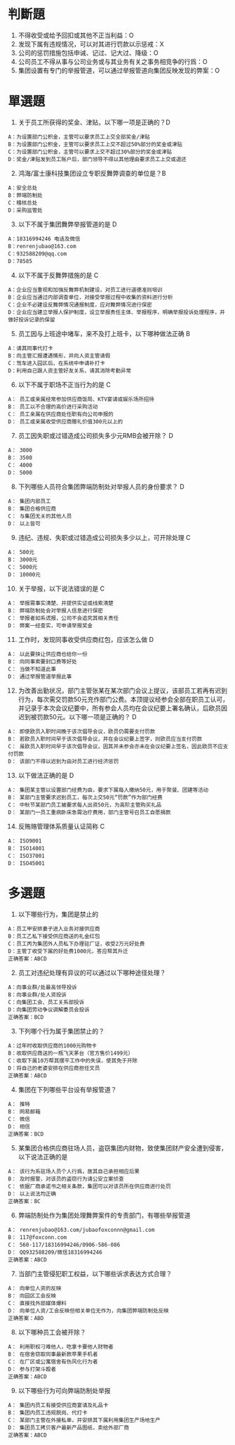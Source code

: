# 判斷題
1. 不得收受或给予回扣或其他不正当利益：O
2. 发现下属有违规情况，可以对其进行罚款以示惩戒：X
3. 公司的惩罚措施包括申诫、记过、记大过、降级：O
4. 公司员工不得从事与公司业务或与其业务有关之事务相竞争的行爲：O
5. 集团设置有专门的举报管道，可以通过举报管道向集团反映发现的弊案：O

# 單選題
1. 关于员工所获得的奖金、津贴，以下哪一项是正确的？D
```
A：为设置部门公积金，主管可以要求员工上交全部奖金/津贴
B：为设置部门公积金，主管可以要求员工上交不超过50%部分的奖金或津贴
C：为设置部门公积金，主管可以要求上交不超过30%部分的奖金或津贴
D：奖金/津贴发到员工账户后，部门领导不得以其他理由要求员工上交或退还
```

2. 鸿海/富士康科技集团设立专职反舞弊调查的单位是？B
```
A：安全总处
B：弊端防制处
C：稽核总处
D：采购监管处
```

3. 以下不属于集团舞弊举报管道的是 D
```
A：18316994246 电话及微信
B：renrenjubao@163.com
C：932588209@qq.com
D：78585
```

4. 以下不属于反舞弊措施的是 C
```
A：企业应当重视和加强反舞弊机制建设，对员工进行道德准则培训
B：企业应当通过内部调查单位，对接受举报过程中收集的资料进行分析
C：企业不必建设反舞弊情况通报制度，应对舞弊情况进行保密
D：企业应当建立举报人保护制度，设立举报责任主体、举报程序，明确举报投诉处理程序，并做好投诉记录的保留
```

5. 员工因与上班途中堵车，来不及打上班卡，以下哪种做法正确 B
```
A：请其同事代打卡
B：向主管汇报遭遇情形，并向人资主管请假
C：驾车进入园区后，在系统中申请补打卡
D：利用自己跟人资主管好友关系，请其消除考勤异常
```

6. 以下不属于职场不正当行为的是 C
```
A： 员工或亲属经常参加供应商饭局、KTV宴请或娱乐场所招待
B： 员工以不合理的高价进行采购活动
C： 员工亲属在供应商处任职有向公司申报的
D： 员工或亲属收受供应商赠礼价值300元以上的
```

7. 员工因失职或过错造成公司损失多少元RMB会被开除？ D
```
A： 3000
B： 3500
C： 4000
D： 5000
```

8. 下列哪些人员符合集团弊端防制处对举报人员的身份要求？ D
```
A： 集团内部员工
B： 集团合格供应商
C： 与集团无关的其他人员
D： 以上皆可
```

9. 违纪、违规、失职或过错造成公司损失多少以上，可开除处理 C
```
A： 500元
B： 3000元
C： 5000元
D： 10000元
```

10. 关于举报，以下说法错误的是 C
```
A： 举报需事实清楚、并提供实证或线索清楚
B： 弊端防制处会对举报人信息进行保密
C： 举报者如系谎报，公司不会追究其相关责任
D： 弊案一经查实，可申请举报奖金
```

11. 工作时，发现同事收受供应商红包，应该怎么做 D
```
A： 以此要挟让供应商也给你一份
B： 向同事索要封口费等好处
C： 当做不知道此事
D： 通过举报管道举报此事
```

12. 为改善出勤状况，部门主管张某在某次部门会议上提议，该部员工若再有迟到行为，每次需交罚款50元充作部门公费。本顶提议经参会全部在职员工认可，并记录于本次会议纪要中，所有参会人员均在会议纪要上署名确认，后欧员因迟到被罚款50元。以下哪一项是正确的？ D
```
A： 即使欧员入职时间晚于该次倡导会议，欧员仍需要支付罚款
B： 若欧员入职时间早于该次倡导会议，并在会议纪要上签字，则欧员应当支付罚款
C： 虽欧员入职时间早于该次倡导会议，因其并未参会亦未在会议纪要上签名，因此欧员不应支付罚款
D： 该部门不得以迟到为由对员工进行经济惩罚
```

13. 以下做法正确的是 D
```
A： 集团某主管以设置部门经费为由，要求下属每人缴纳50元，用于聚餐、团建等活动
B： 某部门主管要求迟到员工，每次上交50元“罚款”作为部门经费
C： 中秋节某部门员工被要求每人出资50元，为高阶主管购买礼品
D： 某部门一员工重病卧床急需治疗费用，部门主管号召员工自愿捐款
```

14. 反贿赂管理体系质量认证简称 C
```
A： ISO9001
B： ISO14001
C： ISO37001
D： ISO45001
```

# 多選題
1. 以下哪些行为，集团是禁止的
```
A：员工甲安排妻子进入业务对接供应商
B：员工乙私下接受供应商送的礼金红包
C：员工丙为集团外人员私下办理驻厂证，收受2万元好处费
D：主管丁收受下属的好处费1000元，答应帮其升迁
正确答案：ABCD
```

2. 员工对违纪处理有异议的可以通过以下哪种途径处理？
```
A：向事业群/处最高领导投诉
B：向事业群/处人资投诉
C：向集团工会、员工关系部投诉
D：向集团劳动争议调解委员会投诉
正确答案：BCD
```

3. 下列哪个行为属于集团禁止的？
```
A：过年时收取供应商的1000元购物卡
B：收取供应商送的一瓶飞天茅台（官方售价1499元）
C：收取下属10万帮其摆平工作中的失误，使其免于开除
D：将自己的老婆安排在供应商担任文员
正确答案：ABCD
```

4. 集团在下列哪些平台设有举报管道？
```
A： 推特
B： 网易邮箱
C： 微信
D： 相信
正确答案：BCD
```

5. 某集团合格供应商驻场人员，盗窃集团内财物，致使集团财产安全遭到侵害，以下说法正确的是
```
A： 该行为系驻场人员个人行爲，故其自己承担相应后果
B： 及时报警，对该员的盗窃行为请公安立案侦查
C： 依据厂商承诺书之相关条款，集团可以对该员所在供应商进行处罚
D： 以上说法均正确
正确答案：BC
```

6. 弊端防制处作为集团处理舞弊案件的专责部门，有哪些举报管道
```
A： renrenjubao@163.com/jubaofoxconnn@gmail.com
B： 117@foxconn.com
C： 560-117/18316994246/0906-586-086
D： QQ932588209/微信18316994246
正确答案：ABCD
```

7. 当部门主管侵犯职工权益，以下哪些诉求表达方式合理？
```
A： 向单位人资的反映
B： 向园区工会反映
C： 直接找外部媒体爆料
D： 向单位人资/工会反映但相关单位无作为，向集团弊端防制处反映
正确答案：ABD
```

8. 以下哪种员工会被开除？
```
A： 利用职权刁难他人，吃拿卡要他人财物者
B： 在宿舍窃取同事最新款苹果手机者
C： 在厂区或公寓宿舍有伤风化行为者
D： 参与打架斗殴者
正确答案：ABCD 
```

9. 以下哪些行为可向弊端防制处举报
```
A： 集团内员工有接受供应商宴请及礼品卡
B： 集团内员工违规脱岗、代打卡
C： 某部门主管在外接私单，并安排其下属利用集团生产场地生产
D： 集团员工拷贝客户最新产品图纸，卖给外部厂商
正确答案：ABCD
```
